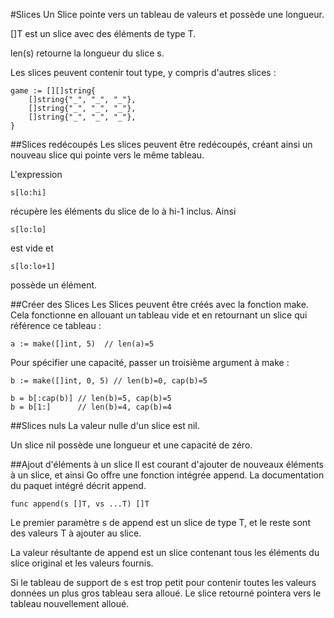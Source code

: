 #Slices
Un Slice pointe vers un tableau de valeurs et possède une longueur.

[]T est un slice avec des éléments de type T.

len(s) retourne la longueur du slice s.

Les slices peuvent contenir tout type, y compris d'autres slices :

    game := [][]string{
		[]string{"_", "_", "_"},
		[]string{"_", "_", "_"},
		[]string{"_", "_", "_"},
	}
    
##Slices redécoupés
Les slices peuvent être redécoupés, créant ainsi un nouveau slice qui pointe vers le même tableau.

L'expression

    s[lo:hi]
récupère les éléments du slice de lo à hi-1 inclus. Ainsi

    s[lo:lo]
est vide et

    s[lo:lo+1]
possède un élément.

##Créer des Slices
Les Slices peuvent être créés avec la fonction make. Cela fonctionne en allouant un tableau vide et en retournant un slice qui référence ce tableau :

    a := make([]int, 5)  // len(a)=5
Pour spécifier une capacité, passer un troisième argument à make :

    b := make([]int, 0, 5) // len(b)=0, cap(b)=5

    b = b[:cap(b)] // len(b)=5, cap(b)=5
    b = b[1:]      // len(b)=4, cap(b)=4
    
##Slices nuls
La valeur nulle d'un slice est nil.

Un slice nil possède une longueur et une capacité de zéro.

##Ajout d'éléments à un slice
Il est courant d'ajouter de nouveaux éléments à un slice, et ainsi Go offre une fonction intégrée append. La documentation du paquet intégré décrit append.

    func append(s []T, vs ...T) []T
Le premier paramètre s de append est un slice de type T, et le reste sont des valeurs T à ajouter au slice.

La valeur résultante de append est un slice contenant tous les éléments du slice original et les valeurs fournis.

Si le tableau de support de s est trop petit pour contenir toutes les valeurs données un plus gros tableau sera alloué. Le slice retourné pointera vers le tableau nouvellement alloué.